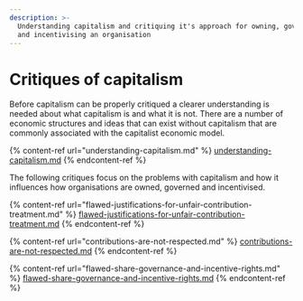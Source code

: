 ```yaml
---
description: >-
  Understanding capitalism and critiquing it's approach for owning, governing
  and incentivising an organisation
---
```


# Critiques of capitalism

Before capitalism can be properly critiqued a clearer understanding is needed about what capitalism is and what it is not. There are a number of economic structures and ideas that can exist without capitalism that are commonly associated with the capitalist economic model.

{% content-ref url="understanding-capitalism.md" %}
[understanding-capitalism.md](understanding-capitalism.md)
{% endcontent-ref %}



The following critiques focus on the problems with capitalism and how it influences how organisations are owned, governed and incentivised.

{% content-ref url="flawed-justifications-for-unfair-contribution-treatment.md" %}
[flawed-justifications-for-unfair-contribution-treatment.md](flawed-justifications-for-unfair-contribution-treatment.md)
{% endcontent-ref %}

{% content-ref url="contributions-are-not-respected.md" %}
[contributions-are-not-respected.md](contributions-are-not-respected.md)
{% endcontent-ref %}

{% content-ref url="flawed-share-governance-and-incentive-rights.md" %}
[flawed-share-governance-and-incentive-rights.md](flawed-share-governance-and-incentive-rights.md)
{% endcontent-ref %}

